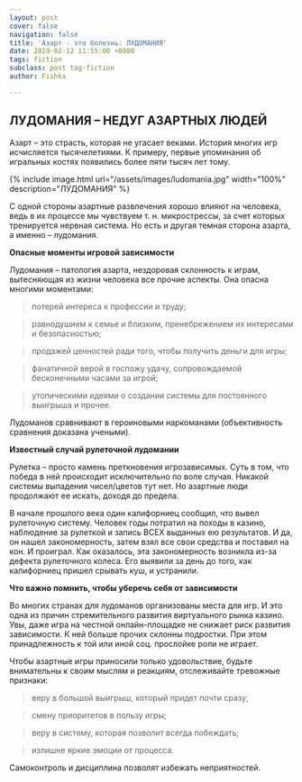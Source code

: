 ```yaml
---
layout: post
cover: false
navigation: false
title: 'Азарт - это болезнь: ЛУДОМАНИЯ'
date: 2019-02-12 11:55:00 +0000
tags: fiction
subclass: post tag-fiction
author: Fishka

---
```

## ЛУДОМАНИЯ – НЕДУГ АЗАРТНЫХ ЛЮДЕЙ

Азарт – это страсть, которая не угасает веками. История многих игр исчисляется тысячелетиями. К примеру, первые упоминания об игральных костях появились более пяти тысяч лет тому. 

{% include image.html url="/assets/images/ludomania.jpg" width="100%" description="ЛУДОМАНИЯ" %}

С одной стороны азартные развлечения хорошо влияют на человека, ведь в их процессе мы чувствуем т. н. микрострессы, за счет которых тренируется нервная система. Но есть и другая темная сторона азарта, а именно – лудомания. 

**Опасные моменты игровой зависимости**

Лудомания – патология азарта, нездоровая склонность к играм, вытесняющая из жизни человека все прочие аспекты. Она опасна многими моментами:

> потерей интереса к профессии и труду;

> равнодушием к семье и близким, пренебрежением их интересами и безопасностью;

> продажей ценностей ради того, чтобы получить деньги для игры;

> фанатичной верой в госпожу удачу, сопровождаемой бесконечными часами за игрой;

> утопическими идеями о создании системы для постоянного выигрыша и прочее.

Лудоманов сравнивают в героиновыми наркоманами (объективность сравнения доказана учеными). 

**Известный случай рулеточной лудомании**

Рулетка – просто камень преткновения игрозависимых. Суть в том, что победа в ней происходит исключительно по воле случая. Никакой системы выпадения чисел/цветов тут нет. Но азартные люди продолжают ее искать, доходя до предела. 

В начале прошлого века один калифорниец сообщил, что вывел рулеточную систему. Человек годы потратил на походы в казино, наблюдение за рулеткой и запись ВСЕХ выданных ею результатов. И да, он нашел закономерность, затем взял все свои средства и поставил на кон. И проиграл. Как оказалось, эта закономерность возникла из-за дефекта рулеточного колеса. Его выявили за день до того, как калифорниец пришел срывать куш, и устранили. 

**Что важно помнить, чтобы уберечь себя от зависимости**

Во многих странах для лудоманов организованы места для игр. И это одна из причин стремительного развития виртуального рынка казино. Увы, даже игра на честной онлайн-площадке не снижает риск развития зависимости. К ней больше прочих склонны подростки. При этом принадлежность к той или иной соц. прослойке роли не играет.

Чтобы азартные игры приносили только удовольствие, будьте внимательны к своим мыслям и реакциям, отслеживайте тревожные признаки:

> веру в большой выигрыш, который придет почти сразу;

> смену приоритетов в пользу игры;

> веру в систему, которая позволит всегда побеждать;

> излишне яркие эмоции от процесса.

Самоконтроль и дисциплина позволят избежать неприятностей.